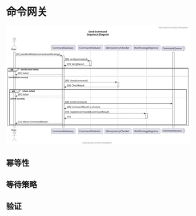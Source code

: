 # 命令网关

![发送命令 - 命令网关](../.vuepress/public/images/command-gateway/send-command.svg)

## 幂等性

## 等待策略

## 验证